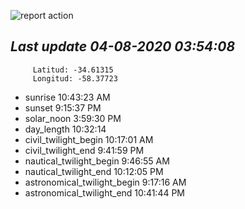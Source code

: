 ![report action](https://github.com/matiasz8/actions-for-reports/workflows/report%20action/badge.svg?branch=develop) 


## *****Last update 04-08-2020 03:54:08*****



		 Latitud: -34.61315
		 Longitud: -58.37723

 - sunrise 	 10:43:23 AM
 - sunset 	 9:15:37 PM
 - solar_noon 	 3:59:30 PM
 - day_length 	 10:32:14
 - civil_twilight_begin 	 10:17:01 AM
 - civil_twilight_end 	 9:41:59 PM
 - nautical_twilight_begin 	 9:46:55 AM
 - nautical_twilight_end 	 10:12:05 PM
 - astronomical_twilight_begin 	 9:17:16 AM
 - astronomical_twilight_end 	 10:41:44 PM
